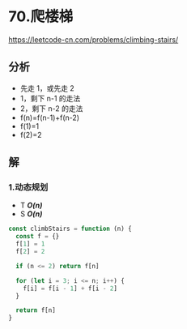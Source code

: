 # 70.爬楼梯

https://leetcode-cn.com/problems/climbing-stairs/

## 分析

- 先走 1，或先走 2
- 1，剩下 n-1 的走法
- 2，剩下 n-2 的走法
- f(n)=f(n-1)+f(n-2)
- f(1)=1
- f(2)=2

## 解

### 1.动态规划

- T **_O(n)_**
- S **_O(n)_**

```js
const climbStairs = function (n) {
  const f = {}
  f[1] = 1
  f[2] = 2

  if (n <= 2) return f[n]

  for (let i = 3; i <= n; i++) {
    f[i] = f[i - 1] + f[i - 2]
  }

  return f[n]
}
```
